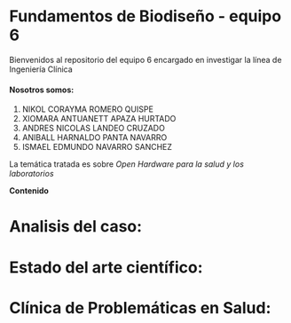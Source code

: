 # Fundamentos de Biodiseño - equipo 6
Bienvenidos al repositorio del equipo 6 encargado en investigar la línea de Ingeniería Clínica
#### Nosotros somos:
1. NIKOL CORAYMA ROMERO QUISPE 
2. XIOMARA ANTUANETT APAZA HURTADO 
3. ANDRES NICOLAS LANDEO CRUZADO 
4. ANIBALL HARNALDO PANTA NAVARRO 
5. ISMAEL EDMUNDO NAVARRO SANCHEZ

La temática tratada es sobre _*Open Hardware para la salud y los laboratorios*_

**Contenido**


# Analisis del caso:

# Estado del arte científico:

# Clínica de Problemáticas en Salud:

